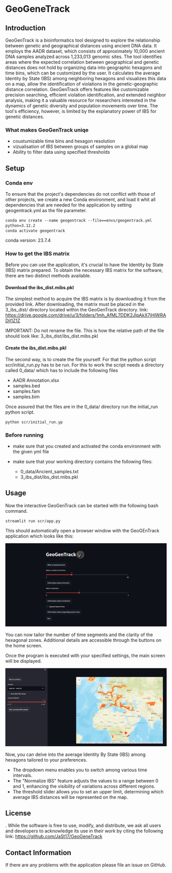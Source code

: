 # GeoGeneTrack

## Introduction

GeoGenTrack is a bioinformatics tool designed to explore the relationship between genetic and geographical distances using ancient DNA data. It employs the AADR dataset, which consists of approximately 10,000 ancient DNA samples analyzed across 1,233,013 genomic sites. The tool identifies areas where the expected correlation between geographical and genetic distances does not hold by organizing data into geographic hexagons and time bins, which can be customized by the user. It calculates the average Identity by State (IBS) among neighboring hexagons and visualizes this data on a map, allow the identification of violations in the genetic-geographic distance correlation. GeoGenTrack offers features like customizable precision searching, efficient violation identification, and extended neighbor analysis, making it a valuable resource for researchers interested in the dynamics of genetic diversity and population movements over time. The tool's efficiency, however, is limited by the explanatory power of IBS for genetic distances.

### What makes GeoGenTrack uniqe

- coustumizable time bins and hexagon resolution
- vizualisation of IBS between groups of samples on a global map
- Ability to filter data using specified thresholds

## Setup

### Conda env

To ensure that the project's dependencies do not conflict with those of other projects, we create a new Conda environment, and load it whit all dependencies that are needed for the application by setting geogentrack.yml as the file parameter.

```{bash}
conda env create --name geogentrack --file==envs/geogentrack.yml python=3.12.2
conda activate geogentrack
```

conda version: 23.7.4

### How to get the IBS matrix

Before you can use the application, it's crucial to have the Identity by State (IBS) matrix prepared. To obtain the necessary IBS matrix for the software, there are two distinct methods available.

#### Download the ibs_dist.mibs.pkl

The simplest method to acquire the IBS matrix is by downloading it from the provided link. After downloading, the matrix must be placed in the 3_ibs_dist/ directory located within the GeoGenTrack directory.
link: <https://drive.google.com/drive/u/3/folders/1mh_AfML7DDK2JIpAkX7jHlWRADjI1Z1Z>

IMPORTANT:
Do not rename the file.
This is how the relative path of the file should look like: 3_ibs_dist/ibs_dist.mibs.pkl

#### Create the ibs_dist.mibs.pkl

The second way, is to create the file yourself. For that the python script scr/initial_run.py has to be run. For this to work the script needs a directory called 0_data/ which has to include the following files

- AADR Annotation.xlsx
- samples.bed
- samples.fam
- samples.bim

Once assured that the files are in the 0_data/ directory run the initial_run python script.

```{bash}
python scr/initial_run.yp
```

### Before running

- make sure that you created and activated the conda environment with the given yml file

- make sure that your working directory contains the following files:
  - 0_data/Ancient_samples.txt
  - 3_ibs_dist/ibs_dist.mibs.pkl

## Usage

Now the interactive GeoGenTrack can be started with the following bash command.

```{bash}
streamlit run scr/app.py
```

This should automatically open a browser window with the GeoGEnTrack application which looks like this:

![Home Screen](./img/GeoGenTrack_home_screen.png "Home Screen")

You can now tailor the number of time segments and the clarity of the hexagonal zones. Additional details are accessible through the buttons on the home screen.

Once the program is executed with your specified settings, the main screen will be displayed.

![Main Screen](./img/GeoGenTrack_app_screen.png "Main Screen")

Now, you can delve into the average Identity By State (IBS) among hexagons tailored to your preferences.

- The dropdown menu enables you to switch among various time intervals.
- The "Normalize IBS" feature adjusts the values to a range between 0 and 1, enhancing the visibility of variations across different regions.
- The threshold slider allows you to set an upper limit, determining which average IBS distances will be represented on the map.

## License

. While the software is free to use, modify, and distribute, we ask all users and developers to acknowledge its use in their work by citing the following link: <https://github.com/JaSt17/GeoGeneTrack>

## Contact Information

If there are any problems with the application please file an issue on GitHub.
